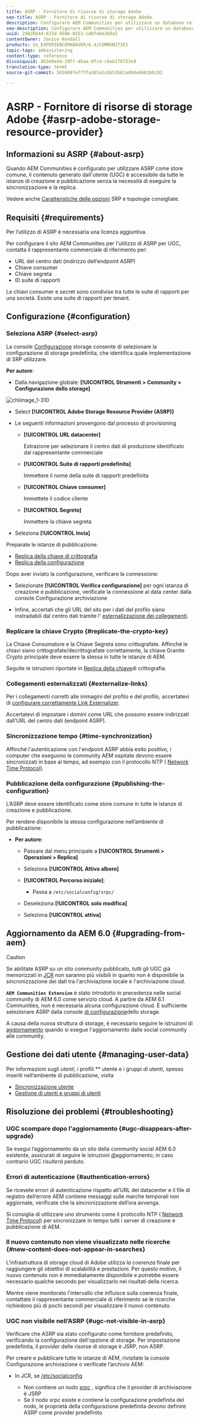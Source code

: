 ```yaml
---
title: ASRP - Fornitore di risorse di storage Adobe
seo-title: ASRP - Fornitore di risorse di storage Adobe
description: Configurare AEM Communities per utilizzare un database relazionale come store comune
seo-description: Configurare AEM Communities per utilizzare un database relazionale come store comune
uuid: 29826b44-633d-4586-8553-cd87ebe269a2
contentOwner: Janice Kendall
products: SG_EXPERIENCEMANAGER/6.4/COMMUNITIES
topic-tags: administering
content-type: reference
discoiquuid: 86349e4d-29ff-4baa-9fcd-c0ab1f0753e9
translation-type: tm+mt
source-git-commit: 565604feff7fa365a1c6b52b62a0b0eb681bb192

---
```



# ASRP - Fornitore di risorse di storage Adobe {#asrp-adobe-storage-resource-provider}

## Informazioni su ASRP {#about-asrp}

Quando AEM Communities è configurato per utilizzare ASRP come store comune, il contenuto generato dall&#39;utente (UGC) è accessibile da tutte le istanze di creazione e pubblicazione senza la necessità di eseguire la sincronizzazione e la replica.

Vedere anche [Caratteristiche delle opzioni](working-with-srp.md#characteristics-of-srp-options) SRP e topologie [](topologies.md)consigliate.

## Requisiti {#requirements}

Per l’utilizzo di ASRP è necessaria una licenza aggiuntiva.

Per configurare il sito AEM Communities per l&#39;utilizzo di ASRP per UGC, contatta il rappresentante commerciale di riferimento per:

* URL del centro dati (indirizzo dell’endpoint ASRP)
* Chiave consumer
* Chiave segreta
* ID suite di rapporti

Le chiavi consumer e secret sono condivise tra tutte le suite di rapporti per una società. Esiste una suite di rapporti per tenant.

## Configurazione {#configuration}

### Seleziona ASRP {#select-asrp}

La console [Configurazione](srp-config.md) storage consente di selezionare la configurazione di storage predefinita, che identifica quale implementazione di SRP utilizzare.

**Per autore**:

* Dalla navigazione globale: **[!UICONTROL Strumenti > Community > Configurazione dello storage]**

![chlimage_1-310](assets/chlimage_1-310.png)

* Select **[!UICONTROL Adobe Storage Resource Provider (ASRP)]**
* Le seguenti informazioni provengono dal processo di provisioning

   * **[!UICONTROL URL datacenter]**

      Estrazione per selezionare il centro dati di produzione identificato dal rappresentante commerciale

   * **[!UICONTROL Suite di rapporti predefinita]**

      Immettere il nome della suite di rapporti predefinita

   * **[!UICONTROL Chiave consumer]**

      Immettete il codice cliente

   * **[!UICONTROL Segreto]**

      Immettere la chiave segreta

* Seleziona **[!UICONTROL Invia]**

Preparate le istanze di pubblicazione:

* [Replica della chiave di crittografia](#replicate-the-crypto-key)
* [Replica della configurazione](#publishing-the-configuration)

Dopo aver inviato la configurazione, verificare la connessione:

* Selezionate **[!UICONTROL Verifica configurazione]** per ogni istanza di creazione e pubblicazione, verificate la connessione al data center dalla console Configurazione archiviazione

* Infine, accertati che gli URL del sito per i dati del profilo siano instradabili dal centro dati tramite l&#39; [esternalizzazione dei collegamenti](#externalize-links).

### Replicare la chiave Crypto {#replicate-the-crypto-key}

La Chiave Consumatore e la Chiave Segreta sono crittografate. Affinché le chiavi siano crittografate/decrittografate correttamente, la chiave Granite Crypto principale deve essere la stessa in tutte le istanze di AEM.

Seguite le istruzioni riportate in [Replica della chiave](deploy-communities.md#replicate-the-crypto-key)di crittografia.

### Collegamenti esternalizzati {#externalize-links}

Per i collegamenti corretti alle immagini del profilo e del profilo, accertatevi di [configurare correttamente Link Externalizer](../../help/sites-developing/externalizer.md).

Accertatevi di impostare i domini come URL che possono essere indirizzati dall’URL del centro dati (endpoint ASRP).

### Sincronizzazione tempo {#time-synchronization}

Affinché l&#39;autenticazione con l&#39;endpoint ASRP abbia esito positivo, i computer che eseguono le community AEM ospitate devono essere sincronizzati in base al tempo, ad esempio con il protocollo NTP ( [Network Time Protocol)](https://www.ntp.org/).

### Pubblicazione della configurazione {#publishing-the-configuration}

L’ASRP deve essere identificato come store comune in tutte le istanze di creazione e pubblicazione.

Per rendere disponibile la stessa configurazione nell’ambiente di pubblicazione:

* **Per autore**:

   * Passare dal menu principale a **[!UICONTROL Strumenti > Operazioni > Replica]**
   * Seleziona **[!UICONTROL Attiva albero]**
   * **[!UICONTROL Percorso iniziale]**:

      * Passa a `/etc/socialconfig/srpc/`
   * Deseleziona **[!UICONTROL solo modifica]**
   * Seleziona **[!UICONTROL attiva]**


## Aggiornamento da AEM 6.0 {#upgrading-from-aem}

>[!CAUTION]
>
>Se abilitate ASRP su un sito community pubblicato, tutti gli UGC già memorizzati in [JCR](jsrp.md) non saranno più visibili in quanto non è disponibile la sincronizzazione dei dati tra l&#39;archiviazione locale e l&#39;archiviazione cloud.

**`AEM Communities Extension`** è stato introdotto in precedenza nelle social community di AEM 6.0 come servizio cloud. A partire da AEM 6.1 Communities, non è necessaria alcuna configurazione cloud. È sufficiente selezionare ASRP dalla console [di configurazione](srp-config.md)dello storage.

A causa della nuova struttura di storage, è necessario seguire le istruzioni di [aggiornamento](upgrade.md#adobe-cloud-storage) quando si esegue l&#39;aggiornamento dalle social community alle community.

## Gestione dei dati utente {#managing-user-data}

Per informazioni sugli *utenti*, i profili ** utente e i gruppi *di* utenti, spesso inseriti nell’ambiente di pubblicazione, visita

* [Sincronizzazione utente](sync.md)
* [Gestione di utenti e gruppi di utenti](users.md)

## Risoluzione dei problemi {#troubleshooting}

### UGC scompare dopo l&#39;aggiornamento {#ugc-disappears-after-upgrade}

Se esegui l’aggiornamento da un sito della community social AEM 6.0 esistente, assicurati di seguire le istruzioni [di](upgrade.md#adobe-cloud-storage)aggiornamento; in caso contrario UGC *risulterà* perduto.

### Errori di autenticazione {#authentication-errors}

Se ricevete errori di autenticazione rispetto all’URL del datacenter e il file di registro dell’errore AEM contiene messaggi sulle marche temporali non aggiornate, verificate che la sincronizzazione dell’ora avvenga.

Si consiglia di utilizzare uno strumento come il protocollo NTP ( [Network Time Protocol)](https://www.ntp.org/) per sincronizzare in tempo tutti i server di creazione e pubblicazione di AEM.

### Il nuovo contenuto non viene visualizzato nelle ricerche {#new-content-does-not-appear-in-searches}

L&#39;infrastruttura di storage cloud di Adobe utilizza *la coerenza* finale per raggiungere gli obiettivi di scalabilità e prestazioni. Per questo motivo, il nuovo contenuto non è immediatamente disponibile e potrebbe essere necessario qualche secondo per visualizzarlo nei risultati della ricerca.

Mentre viene monitorato l&#39;intervallo che influisce sulla coerenza finale, contattate il rappresentante commerciale di riferimento se le ricerche richiedono più di pochi secondi per visualizzare il nuovo contenuto.

### UGC non visibile nell’ASRP {#ugc-not-visible-in-asrp}

Verificare che ASRP sia stato configurato come fornitore predefinito, verificando la configurazione dell&#39;opzione di storage. Per impostazione predefinita, il provider delle risorse di storage è JSRP, non ASRP.

Per creare e pubblicare tutte le istanze di AEM, rivisitate la console Configurazione archiviazione o verificate l’archivio AEM:

* In JCR, se [/etc/socialconfig](http://localhost:4502/crx/de/index.jsp#/etc/socialconfig/)

   * Non contiene un nodo [srpc](http://localhost:4502/crx/de/index.jsp#/etc/socialconfig/srpc) , significa che il provider di archiviazione è JSRP
   * Se il nodo srpc esiste e contiene la configurazione [](http://localhost:4502/crx/de/index.jsp#/etc/socialconfig/srpc/defaultconfiguration)predefinita del nodo, le proprietà della configurazione predefinita devono definire ASRP come provider predefinito


